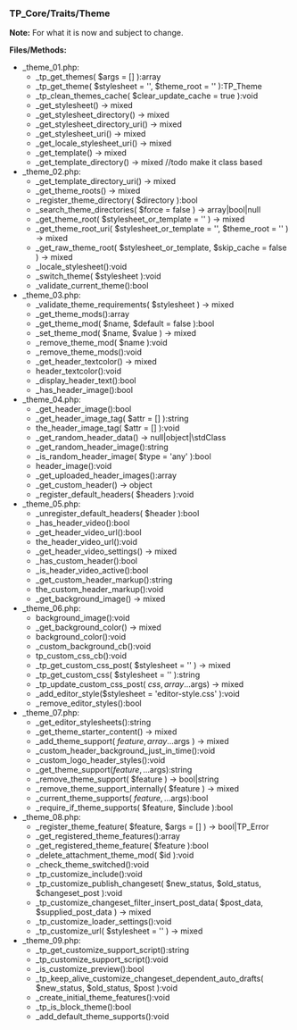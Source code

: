 ### TP_Core/Traits/Theme

**Note:** For what it is now and subject to change. 

**Files/Methods:** 
- _theme_01.php: 	
	- _tp_get_themes( $args = [] ):array 
	- _tp_get_theme( $stylesheet = '', $theme_root = '' ):TP_Theme 
	- _tp_clean_themes_cache( $clear_update_cache = true ):void 
	- _get_stylesheet() -> mixed
	- _get_stylesheet_directory() -> mixed 
	- _get_stylesheet_directory_uri() -> mixed 
	- _get_stylesheet_uri() -> mixed 
	- _get_locale_stylesheet_uri() -> mixed 
	- _get_template() -> mixed 
	- _get_template_directory() -> mixed //todo make it class based
- _theme_02.php: 	
	- _get_template_directory_uri() -> mixed 
	- _get_theme_roots() -> mixed 
	- _register_theme_directory( $directory ):bool 
	- _search_theme_directories( $force = false ) -> array|bool|null
	- _get_theme_root( $stylesheet_or_template = '' ) -> mixed 
	- _get_theme_root_uri( $stylesheet_or_template = '', $theme_root = '' ) -> mixed 
	- _get_raw_theme_root( $stylesheet_or_template, $skip_cache = false ) -> mixed 
	- _locale_stylesheet():void 
	- _switch_theme( $stylesheet ):void 
	- _validate_current_theme():bool 
- _theme_03.php: 	
	- _validate_theme_requirements( $stylesheet ) -> mixed 
	- _get_theme_mods():array 
	- _get_theme_mod( $name, $default = false ):bool 
	- _set_theme_mod( $name, $value ) -> mixed 
	- _remove_theme_mod( $name ):void 
	- _remove_theme_mods():void 
	- _get_header_textcolor() -> mixed 
	- header_textcolor():void 
	- _display_header_text():bool 
	- _has_header_image():bool 
- _theme_04.php: 	
	- _get_header_image():bool 
	- _get_header_image_tag( $attr = [] ):string 
	- the_header_image_tag( $attr = [] ):void 
	- _get_random_header_data() -> null|object|\stdClass
	- _get_random_header_image():string 
	- _is_random_header_image( $type = 'any' ):bool 
	- header_image():void 
	- _get_uploaded_header_images():array 
	- _get_custom_header() -> object 
	- _register_default_headers( $headers ):void 
- _theme_05.php: 	
	- _unregister_default_headers( $header ):bool 
	- _has_header_video():bool 
	- _get_header_video_url():bool 
	- the_header_video_url():void 
	- _get_header_video_settings() -> mixed  
	- _has_custom_header():bool 
	- _is_header_video_active():bool 
	- _get_custom_header_markup():string 
	- the_custom_header_markup():void 
	- _get_background_image() -> mixed  
- _theme_06.php: 	
	- background_image():void 
	- _get_background_color() -> mixed 
	- background_color():void 
	- _custom_background_cb():void 
	- tp_custom_css_cb():void 
	- _tp_get_custom_css_post( $stylesheet = '' ) -> mixed 
	- _tp_get_custom_css( $stylesheet = '' ):string 
	- _tp_update_custom_css_post( $css,array ...$args) -> mixed 
	- _add_editor_style($stylesheet = 'editor-style.css' ):void 
	- _remove_editor_styles():bool 
- _theme_07.php: 	
	- _get_editor_stylesheets():string 
	- _get_theme_starter_content() -> mixed 
	- _add_theme_support( $feature,array ...$args ) -> mixed 
	- _custom_header_background_just_in_time():void 
	- _custom_logo_header_styles():void 
	- _get_theme_support($feature, ...$args):string 
	- _remove_theme_support( $feature ) -> bool|string 
	- _remove_theme_support_internally( $feature ) -> mixed 
	- _current_theme_supports( $feature, ...$args):bool 
	- _require_if_theme_supports( $feature, $include ):bool 
- _theme_08.php: 	
	- _register_theme_feature( $feature, $args = [] ) -> bool|TP_Error
	- _get_registered_theme_features():array 
	- _get_registered_theme_feature( $feature ):bool 
	- _delete_attachment_theme_mod( $id ):void 
	- _check_theme_switched():void 
	- _tp_customize_include():void 
	- _tp_customize_publish_changeset( $new_status, $old_status, $changeset_post ):void 
	- _tp_customize_changeset_filter_insert_post_data( $post_data, $supplied_post_data ) -> mixed 
	- _tp_customize_loader_settings():void 
	- _tp_customize_url( $stylesheet = '' ) -> mixed 
- _theme_09.php: 	
	- _tp_get_customize_support_script():string 
	- _tp_customize_support_script():void 
	- _is_customize_preview():bool 
	- _tp_keep_alive_customize_changeset_dependent_auto_drafts( $new_status, $old_status, $post ):void 
	- _create_initial_theme_features():void 
	- _tp_is_block_theme():bool 
	- _add_default_theme_supports():void 
